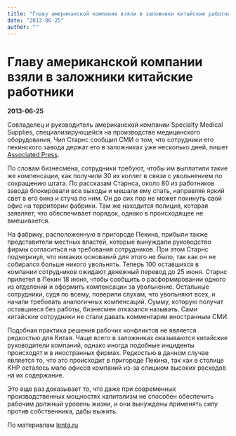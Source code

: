 ```yaml
---
title: "Главу американской компании взяли в заложники китайские работники"
date: "2013-06-25"
author: ""
---
```


# Главу американской компании взяли в заложники китайские работники

**2013-06-25** 

Совладелец и руководитель американской компании Specialty Medical Supplies, специализирующейся на производстве медицинского оборудования, Чип Старнс сообщил СМИ о том, что сотрудники его пекинского завода держат его в заложниках уже несколько дней, пишет [Associated Press](http://www.ap.org/).

По словам бизнесмена, сотрудники требуют, чтобы им выплатили такие же компенсации, как получили 30 их коллег в связи с увольнением по сокращению штата. По рассказам Старнса, около 80 из работников завода блокировали все выходы и мешали ему спать, направляя яркий свет в его окна и стуча по ним. Он до сих пор не может покинуть свой офис на территории фабрики. Там же находится полиция, которая заявляет, что обеспечивает порядок, однако в происходящее не вмешивается.

На фабрику, расположенную в пригороде Пекина, прибыли также представители местных властей, которые вынуждали руководство фирмы согласиться на требования сотрудников. При этом Старнс подчеркнул, что никаких оснований для этого не было, так как он не собирался больше никого увольнять. Теперь 100 оставшихся в компании сотрудников ожидают денежный перевод до 25 июня. Старнс прилетел в Пекин 18 июня, чтобы сообщить о расформировании одного из отделений и оформить компенсации за увольнение. Остальные сотрудники, судя по всему, поверили слухам, что увольняют всех, и начали требовать аналогичных компенсаций. Сумму, которую получат оставшиеся без работы, бизнесмен отказался называть. Сами китайские сотрудники не стали давать комментарии иностранным СМИ.

Подобная практика решения рабочих конфликтов не является редкостью для Китая. Чаще всего в заложниках оказываются китайские руководители компаний, однако иногда подобные инциденты происходят и в иностранных фирмах. Редкостью в данном случае является то, что это происходит в пригороде Пекина, так как в столице КНР осталось мало офисов компаний из-за слишком высоких расходов на их содержание.

Это еще раз доказывает то, что даже при современных производственных мощностях капитализм не способен обеспечить рабочим должный уровень жизни, и они вынуждены применять силу против собственника, дабы выжить.

По материалам [lenta.ru](http://lenta.ru/news/2013/06/24/boss/)